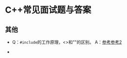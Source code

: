 # C++常见面试题与答案







## 其他

- Q：``#include``的工作原理，<>和""的区别。
  A：[参考](https://www.cnblogs.com/wangduo/p/5553929.html)[参考2](https://blog.csdn.net/u012234115/article/details/37929715)

- 